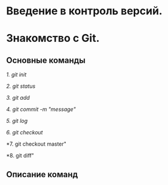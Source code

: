 
# Введение в контроль версий. 

# Знакомство с Git.


## Основные команды

*1. git init*

*2. git status*

*3. git add*

*4. git commit -m "message"*

*5. git log*

*6. git checkout*

*7. git checkout master"

*8. git diff"

## **Описание команд**

